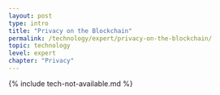 ```yaml
---
layout: post
type: intro
title: "Privacy on the Blockchain"
permalink: /technology/expert/privacy-on-the-blockchain/
topic: technology
level: expert
chapter: "Privacy"
---
```


{% include tech-not-available.md %}
